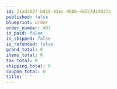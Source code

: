 ```yaml
---
id: 21ad363f-b815-43ec-968b-465b7d14037a
published: false
blueprint: order
order_number: 407
is_paid: false
is_shipped: false
is_refunded: false
grand_total: 0
items_total: 0
tax_total: 0
shipping_total: 0
coupon_total: 0
title: ' '
---
```

